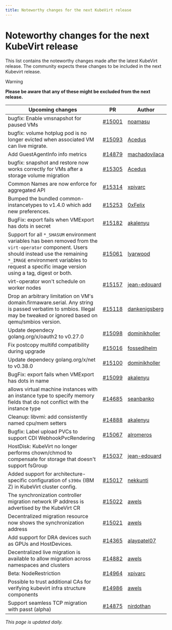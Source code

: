 ```yaml
---
title: Noteworthy changes for the next KubeVirt release
---
```


# Noteworthy changes for the next KubeVirt release

This list contains the noteworthy changes made after the latest KubeVirt release. The community expects these changes to be included in the next Kubevirt release.

> [!WARNING]
> **Please be aware that any of these might be excluded from the next release.**

| Upcoming changes | PR                                                                   | Author                                          |
|------------------|----------------------------------------------------------------------|-------------------------------------------------|
| bugfix: Enable vmsnapshot for paused VMs  | [#15001](https://github.com/kubevirt/kubevirt/pull/15001) | [noamasu](https://github.com/noamasu) |
| bugfix: volume hotplug pod is no longer evicted when associated VM can live migrate.  | [#15093](https://github.com/kubevirt/kubevirt/pull/15093) | [Acedus](https://github.com/Acedus) |
| Add GuestAgentInfo info metrics  | [#14879](https://github.com/kubevirt/kubevirt/pull/14879) | [machadovilaca](https://github.com/machadovilaca) |
| bugfix: snapshot and restore now works correctly for VMs after a storage volume migration  | [#15305](https://github.com/kubevirt/kubevirt/pull/15305) | [Acedus](https://github.com/Acedus) |
| Common Names are now enforce for aggregated API  | [#15314](https://github.com/kubevirt/kubevirt/pull/15314) | [xpivarc](https://github.com/xpivarc) |
| Bumped the bundled common-instancetypes to v1.4.0 which add new preferences.  | [#15253](https://github.com/kubevirt/kubevirt/pull/15253) | [0xFelix](https://github.com/0xFelix) |
| BugFix: export fails when VMExport has dots in secret  | [#15182](https://github.com/kubevirt/kubevirt/pull/15182) | [akalenyu](https://github.com/akalenyu) |
| Support for all `*_SHASUM` environment variables has been removed from the `virt-operator` component. Users should instead use the remaining `*_IMAGE` environment variables to request a specific image version using a tag, digest or both.  | [#15061](https://github.com/kubevirt/kubevirt/pull/15061) | [lyarwood](https://github.com/lyarwood) |
| virt-operator won't schedule on worker nodes  | [#15157](https://github.com/kubevirt/kubevirt/pull/15157) | [jean-edouard](https://github.com/jean-edouard) |
| Drop an arbitrary limitation on VM's domain.firmaware.serial. Any string is passed verbatim to smbios. Illegal may be tweaked or ignored based on qemu/smbios version.  | [#15118](https://github.com/kubevirt/kubevirt/pull/15118) | [dankenigsberg](https://github.com/dankenigsberg) |
| Update dependecy golang.org/x/oauth2 to v0.27.0  | [#15098](https://github.com/kubevirt/kubevirt/pull/15098) | [dominikholler](https://github.com/dominikholler) |
| Fix postcopy multifd compatibility during upgrade  | [#15016](https://github.com/kubevirt/kubevirt/pull/15016) | [fossedihelm](https://github.com/fossedihelm) |
| Update dependecy golang.org/x/net to v0.38.0  | [#15100](https://github.com/kubevirt/kubevirt/pull/15100) | [dominikholler](https://github.com/dominikholler) |
| BugFix: export fails when VMExport has dots in name  | [#15099](https://github.com/kubevirt/kubevirt/pull/15099) | [akalenyu](https://github.com/akalenyu) |
| allows virtual machine instances with an instance type to specify memory fields that do not conflict with the instance type  | [#14685](https://github.com/kubevirt/kubevirt/pull/14685) | [seanbanko](https://github.com/seanbanko) |
| Cleanup: libvmi: add consistently named cpu/mem setters  | [#14888](https://github.com/kubevirt/kubevirt/pull/14888) | [akalenyu](https://github.com/akalenyu) |
| Bugfix: Label upload PVCs to support CDI WebhookPvcRendering  | [#15067](https://github.com/kubevirt/kubevirt/pull/15067) | [alromeros](https://github.com/alromeros) |
| HostDisk: KubeVirt no longer performs chown/chmod to compensate for storage that doesn't support fsGroup  | [#15037](https://github.com/kubevirt/kubevirt/pull/15037) | [jean-edouard](https://github.com/jean-edouard) |
| Added support for architecture-specific configuration of `s390x` (IBM Z) in KubeVirt cluster config.  | [#15017](https://github.com/kubevirt/kubevirt/pull/15017) | [nekkunti](https://github.com/nekkunti) |
| The synchronization controller migration network IP address is advertised by the KubeVirt CR  | [#15022](https://github.com/kubevirt/kubevirt/pull/15022) | [awels](https://github.com/awels) |
| Decentralized migration resource now shows the synchronization address  | [#15021](https://github.com/kubevirt/kubevirt/pull/15021) | [awels](https://github.com/awels) |
| Add support for DRA devices such as GPUs and HostDevices.  | [#14365](https://github.com/kubevirt/kubevirt/pull/14365) | [alaypatel07](https://github.com/alaypatel07) |
| Decentralized live migration is available to allow migration across namespaces and clusters  | [#14882](https://github.com/kubevirt/kubevirt/pull/14882) | [awels](https://github.com/awels) |
| Beta: NodeRestriction  | [#14964](https://github.com/kubevirt/kubevirt/pull/14964) | [xpivarc](https://github.com/xpivarc) |
| Possible to trust additional CAs for verifying kubevirt infra structure components  | [#14986](https://github.com/kubevirt/kubevirt/pull/14986) | [awels](https://github.com/awels) |
| Support seamless TCP migration with passt (alpha)  | [#14875](https://github.com/kubevirt/kubevirt/pull/14875) | [nirdothan](https://github.com/nirdothan) |


_This page is updated daily._
